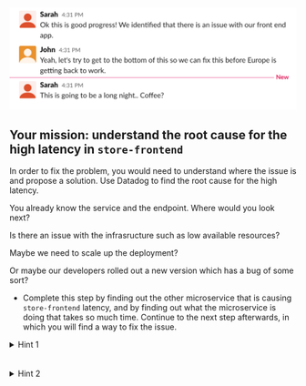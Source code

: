 ![Slack](./assets/slack2.png)

## Your mission: understand the root cause for the high latency in `store-frontend`

In order to fix the problem, you would need to understand where the issue is and propose a solution. Use Datadog to find the root cause for the high latency.

You already know the service and the endpoint. Where would you look next? 

Is there an issue with the infrasructure such as low available resources? 

Maybe we need to scale up the deployment? 

Or maybe our developers rolled out a new version which has a bug of some sort?

* Complete this step by finding out the other microservice that is causing `store-frontend` latency, and by finding out what the microservice is doing that takes so much time. Continue to the next step afterwards, in which you will find a way to fix the issue.

<details>
<summary>Hint 1</summary>

Analyzing a distributed trace in Datadog can show you where your application spend the most time, and can help you understand how to solve performance issues.

Let's try to analyze an application request that took a long time to return a response to the user.

Go to the [Traces page](https://app.datadoghq.com/apm/traces) and use the left-hand facets to filter on:
** Duration larger than 5s
** Service: store-frontend

You should now see a list of all the traces that meet this search criteria. Click on one of the traces to get more details.

Investigate the flame graph, container metrics, application logs, and processes from each of the services involved in the request.

Can you spot the issue? 
</details>
<br/><br/>
<details>
<summary>Hint 2</summary>

It seems like there is a problem in how `discounts-service` is accessing the database:
![Date remapper](./assets/db-query.png)

It doesn't look an efficient way to query the database, can you find out why?

</details>